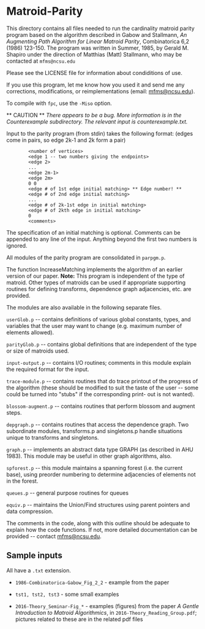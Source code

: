 # Matroid-Parity
This directory contains all files needed to run the cardinality matroid 
parity program based on the algorithm described in Gabow and Stallmann, 
*An Augmenting Path Algorithm for Linear Matroid Parity*, Combinatorica 
6,2 (1986) 123-150. The program was written in Summer, 1985, by Gerald M. 
Shapiro under the direction of Matthias (Matt) Stallmann, who may be contacted at
`mfms@ncsu.edu`

Please see the LICENSE file for information about condiditions of use.

If you use this program, let me know how you used it and send me 
any corrections, modifications, or reimplementations (email: mfms@ncsu.edu).

To compile with `fpc`, use the `-Miso` option.

** CAUTION **
*There appears to be a bug. More information is in the Counterexample subdirectory. The relevant input is counterexample.txt.*

Input to the parity program (from stdin) takes the following format:
(edges come in pairs, so edge 2k-1 and 2k form a pair)
```
        <number of vertices>
        <edge 1 -- two numbers giving the endpoints>
        <edge 2>
        ...
        <edge 2m-1>
        <edge 2m>
        0 0
        <edge # of 1st edge initial matching> ** Edge number! **
        <edge # of 2nd edge initial matching>
        ...
        <edge # of 2k-1st edge in initial matching>
        <edge # of 2kth edge in initial matching>
        0
        <comments>
```
The specification of an initial matching is optional.
Comments can be appended to any line of the input. Anything beyond the first two numbers is ignored.

All modules of the parity program are consolidated in `parpgm.p`.

The function IncreaseMatching implements the algorithm of an earlier version of our paper.
**Note:** This program is independent of the type of matroid. Other types of matroids can be used if appropriate supporting routines for defining transforms, dependence graph adjacencies, etc. are provided.

The modules are also available in the following separate files.

`userGlob.p` -- contains definitions of various global constants, types,
	and variables that the user may want to change (e.g. maximum
	number of elements allowed).

`parityGlob.p` -- contains global definitions that are independent of the
	type or size of matroids used.

`input-output.p` -- contains I/O routines; comments in this module explain
	the required format for the input.

`trace-module.p` -- contains routines that do trace printout of the progress
	of the algorithm (these should be modified to suit the taste of the
	user -- some could be turned into "stubs" if the corresponding print-
	out is not wanted).

`blossom-augment.p` -- contains routines that perform blossom and augment
	steps.

`depgraph.p` -- contains routines that access the dependence graph. Two
	subordinate modules, transforms.p and singletons.p handle situations
	unique to transforms and singletons.

`graph.p` -- implements an abstract data type GRAPH (as described in AHU 1983).
	This module may be useful in other graph algorithms, also.

`spforest.p` -- this module maintains a spanning forest (i.e. the current base),
	using preorder numbering to determine adjacencies of elements not
	in the forest.

`queues.p` -- general purpose routines for queues

`equiv.p` -- maintains the Union/Find structures using parent pointers and
	data compression.

The comments in the code, along with this outline should be adequate to explain how the code functions. If not, more detailed documentation can be provided -- contact mfms@ncsu.edu.

## Sample inputs

All have a `.txt` extension.

* `1986-Combinatorica-Gabow_Fig_2_2` - example from the paper

* `tst1, tst2, tst3` - some small examples

* `2016-Theory_Seminar-Fig_*` - examples (figures) from the paper *A Gentle Introduction to Matroid Algorithmics*, in `2016-Theory_Reading_Group.pdf`; pictures related to these are in the related pdf files


